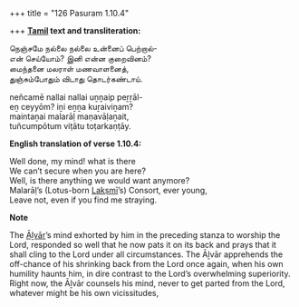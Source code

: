 +++
title = "126 Pasuram 1.10.4"

+++
**[Tamil](/definition/tamil#history "show Tamil definitions") text and transliteration:**

நெஞ்சமே நல்லை நல்லை உன்னைப் பெற்றால்-  
என் செய்யோம்? இனி என்ன குறைவினம்?  
மைந்தனை மலராள் மணவாளனைத்,  
துஞ்சும்போதும் விடாது தொடர்கண்டாய்.

neñcamē nallai nallai uṉṉaip peṟṟāl-  
eṉ ceyyōm? iṉi eṉṉa kuṟaiviṉam?  
maintaṉai malarāḷ maṇavāḷaṉait,  
tuñcumpōtum viṭātu toṭarkaṇṭāy.

**English translation of verse 1.10.4:**

Well done, my mind! what is there  
We can’t secure when you are here?  
Well, is there anything we would want anymore?  
Malarāḷ’s (Lotus-born [Lakṣmī](/definition/lakshmi#vaishnavism "show Lakṣmī definitions")’s) Consort, ever young,  
Leave not, even if you find me straying.

**Note**

The [Āḻvār](/definition/aḻvar#vaishnavism "show Āḻvār definitions")’s mind exhorted by him in the preceding stanza to worship the Lord, responded so well that he now pats it on its back and prays that it shall cling to the Lord under all circumstances. The Āḻvār apprehends the off-chance of his shrinking back from the Lord once again, when his own humility haunts him, in dire contrast to the Lord’s overwhelming superiority. Right now, the Āḻvār counsels his mind, never to get parted from the Lord, whatever might be his own vicissitudes,


